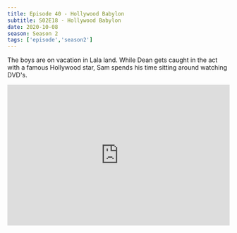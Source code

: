 ```yaml
---
title: Episode 40 - Hollywood Babylon
subtitle: S02E18 - Hollywood Babylon 
date: 2020-10-08
season: Season 2
tags: ['episode','season2']
---
```


The boys are on vacation in Lala land. While Dean gets caught in the act with a famous Hollywood star, Sam spends his time sitting around watching DVD's. 

<iframe src="https://cast.rocks/player/27557/Supernatural-40-Hollywood-Babylon.mp3?episodeTitle=Episode%2040%20-%20Hollywood%20Babylon&podcastTitle=Couple%20of%20Idjits&episodeDate=October%208th%2C%202020&imageURL=https%3A%2F%2Fcast.rocks%2Fhosting%2F27557%2Ffeeds%2FCAURZ.jpg" style="border: none; min-height: 265px; max-height: 320px; max-width: 558px; min-width: 270px; width: 100%; height: 100%;" scrollbars="no"></iframe>
